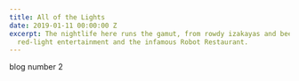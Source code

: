 ```yaml
---
title: All of the Lights
date: 2019-01-11 00:00:00 Z
excerpt: The nightlife here runs the gamut, from rowdy izakayas and beer bars, to
  red-light entertainment and the infamous Robot Restaurant.
---
```


blog number 2